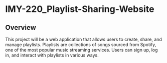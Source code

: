 # IMY-220_Playlist-Sharing-Website

## Overview

This project will be a web application that allows users to create, share, and manage playlists. Playlists are collections of songs sourced from Spotify, one of the most popular music streaming services. Users can sign up, log in, and interact with playlists in various ways.

